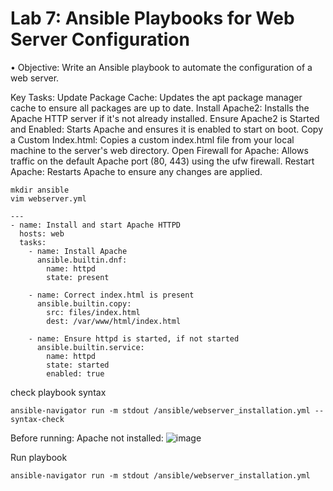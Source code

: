 # Lab 7: Ansible Playbooks for Web Server Configuration
• Objective: Write an Ansible playbook to automate the configuration of a web server.


Key Tasks:
Update Package Cache: Updates the apt package manager cache to ensure all packages are up to date.
Install Apache2: Installs the Apache HTTP server if it's not already installed.
Ensure Apache2 is Started and Enabled: Starts Apache and ensures it is enabled to start on boot.
Copy a Custom Index.html: Copies a custom index.html file from your local machine to the server's web directory.
Open Firewall for Apache: Allows traffic on the default Apache port (80, 443) using the ufw firewall.
Restart Apache: Restarts Apache to ensure any changes are applied.

```
mkdir ansible
vim webserver.yml
```

```
---
- name: Install and start Apache HTTPD
  hosts: web
  tasks:
    - name: Install Apache 
      ansible.builtin.dnf:
        name: httpd
        state: present

    - name: Correct index.html is present
      ansible.builtin.copy:
        src: files/index.html
        dest: /var/www/html/index.html

    - name: Ensure httpd is started, if not started
      ansible.builtin.service:
        name: httpd
        state: started
        enabled: true
```
check playbook syntax
```
ansible-navigator run -m stdout /ansible/webserver_installation.yml --syntax-check
```
Before running:
Apache not installed:
![image](https://github.com/user-attachments/assets/8a5d98dd-ebfc-4d75-bdca-aaad4d08e662)

Run playbook
```
ansible-navigator run -m stdout /ansible/webserver_installation.yml
```


